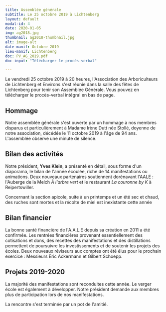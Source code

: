 ```yaml
---
title: Assemblée générale
subtitle: Le 25 octobre 2019 à Lichtenberg
layout: default
modal-id: 4
date: 2020-01-05
img: ag2018.jpg
thumbnail: ag2018-thumbnail.jpg
alt: image-alt
date-manif: Octobre 2019
lieu-manif: Lichtenberg
doc: PV_AG_2019.pdf
doc-input: "Télécharger le procès-verbal"

---
```

Le vendredi 25 octobre 2019 à 20 heures, l'Association des Arboriculteurs de Lichtenberg et Environs s'est réunie dans la salle des fêtes de Lichtenberg pour tenir son Assemblée Générale. Vous pouvez en télécharger le procès-verbal intégral en bas de page.
## Hommage ##
Notre assemblée générale s'est ouverte par un hommage à nos membres disparus et particulièrement à Madame Irène Dutt née Stollé, doyenne de notre association, décédée le 11 octobre 2019 à l'âge de 94 ans. L'assemblée observe une minute de silence.

## Bilan des activités ##
Notre président, **Yves Klein**, a présenté en détail, sous forme d'un diaporama, le bilan de l'année écoulée, riche de 14 manifestations ou animations. 
Deux nouveaux partenaires soutiennent dorénavant l'AALE : l'Auberge de la Melch *À l'arbre vert* et le restaurant *La couronne by K* à Reipertswiller. 

Concernant la section apicole, suite à un printemps et un été sec et chaud, des ruches sont mortes et la récolte de miel est inexistante cette année

## Bilan financier ##

La bonne santé financière de l'A.A.L.E depuis sa création en 2011 a été confirmée. Les rentrées financières provenant essentiellement des cotisations et dons, des recettes des manifestations et des distillations permettent de poursuivre les investissements et de soutenir les projets des écoles. 
Deux nouveaux réviseurs aux comptes ont été élus pour le prochain exercice : Messieurs Eric Ackermann et Gilbert Schoepp.

## Projets 2019-2020 ##
La majorité des manifestations sont reconduites cette année. Le verger école est également à développer. Notre président demande aux membres plus de participation lors de nos manifestations.  

La rencontre s'est terminée par un pot de l'amitié.